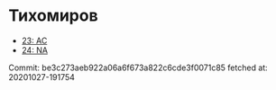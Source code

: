 # Тихомиров
- [23: AC](23.md)
- [24: NA](24.md)

Commit: be3c273aeb922a06a6f673a822c6cde3f0071c85
 fetched at: 20201027-191754

